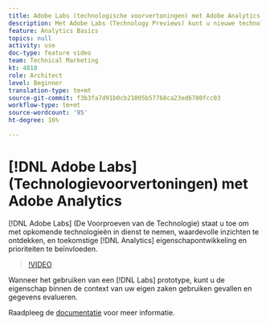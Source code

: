 ```yaml
---
title: Adobe Labs (technologische voorvertoningen) met Adobe Analytics
description: Met Adobe Labs (Technology Previews) kunt u nieuwe technologieën gebruiken, waardevolle inzichten ontdekken en de ontwikkeling en prioriteiten van Analytics in de toekomst beïnvloeden.
feature: Analytics Basics
topics: null
activity: use
doc-type: feature video
team: Technical Marketing
kt: 4818
role: Architect
level: Beginner
translation-type: tm+mt
source-git-commit: f3b3fa7d91b0cb21005b57768ca23ed6700fcc03
workflow-type: tm+mt
source-wordcount: '95'
ht-degree: 16%

---
```



# [!DNL Adobe Labs] (Technologievoorvertoningen) met Adobe Analytics

[!DNL Adobe Labs] (De Voorproeven van de Technologie) staat u toe om met opkomende technologieën in dienst te nemen, waardevolle inzichten te ontdekken, en toekomstige  [!DNL Analytics] eigenschapontwikkeling en prioriteiten te beïnvloeden.

>[!VIDEO](https://video.tv.adobe.com/v/32841/?quality=12)

Wanneer het gebruiken van een [!DNL Labs] prototype, kunt u de eigenschap binnen de context van uw eigen zaken gebruiken gevallen en gegevens evalueren.

Raadpleeg de [documentatie](https://docs.adobe.com/content/help/en/analytics/analyze/tech-previews/overview.html) voor meer informatie.
